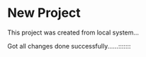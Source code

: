 # New Project

This project was created from local system...

Got all changes done successfully......:::::::